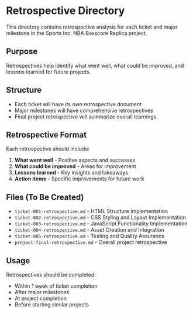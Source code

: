 # Retrospective Directory

This directory contains retrospective analysis for each ticket and major milestone in the Sports Inc. NBA Boxscore Replica project.

## Purpose
Retrospectives help identify what went well, what could be improved, and lessons learned for future projects.

## Structure
- Each ticket will have its own retrospective document
- Major milestones will have comprehensive retrospectives
- Final project retrospective will summarize overall learnings

## Retrospective Format
Each retrospective should include:
1. **What went well** - Positive aspects and successes
2. **What could be improved** - Areas for improvement
3. **Lessons learned** - Key insights and takeaways
4. **Action items** - Specific improvements for future work

## Files (To Be Created)
- `ticket-001-retrospective.md` - HTML Structure Implementation
- `ticket-002-retrospective.md` - CSS Styling and Layout Implementation
- `ticket-003-retrospective.md` - JavaScript Functionality Implementation
- `ticket-004-retrospective.md` - Asset Creation and Integration
- `ticket-005-retrospective.md` - Testing and Quality Assurance
- `project-final-retrospective.md` - Overall project retrospective

## Usage
Retrospectives should be completed:
- Within 1 week of ticket completion
- After major milestones
- At project completion
- Before starting similar projects

